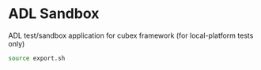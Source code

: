 # ADL Sandbox
ADL test/sandbox application for cubex framework (for local-platform tests only)


```bash
source export.sh
```
